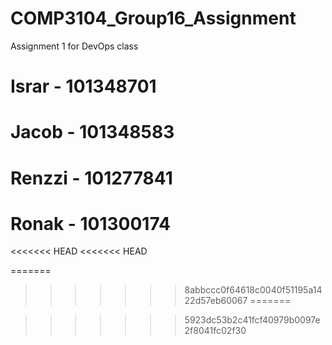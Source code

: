# COMP3104_Group16_Assignment
Assignment 1 for DevOps class

# Israr - 101348701

# Jacob - 101348583

# Renzzi - 101277841

# Ronak - 101300174
<<<<<<< HEAD
<<<<<<< HEAD

=======
>>>>>>> 8abbccc0f64618c0040f51195a1422d57eb60067
=======

>>>>>>> 5923dc53b2c41fcf40979b0097e2f8041fc02f30
